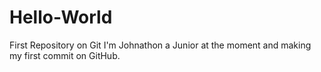 # Hello-World
First Repository on Git
I'm Johnathon a Junior at the moment and making my first commit on GitHub.
